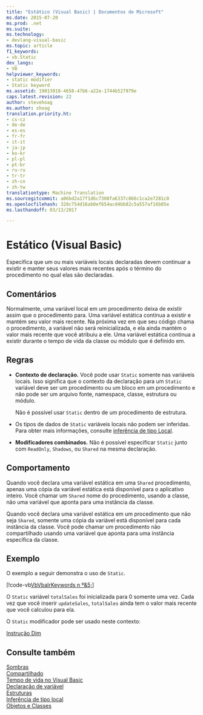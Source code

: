 ```yaml
---
title: "Estático (Visual Basic) | Documentos do Microsoft"
ms.date: 2015-07-20
ms.prod: .net
ms.suite: 
ms.technology:
- devlang-visual-basic
ms.topic: article
f1_keywords:
- vb.Static
dev_langs:
- VB
helpviewer_keywords:
- static modifier
- Static keyword
ms.assetid: 19013910-4658-47b6-a22e-1744b527979e
caps.latest.revision: 22
author: stevehoag
ms.author: shoag
translation.priority.ht:
- cs-cz
- de-de
- es-es
- fr-fr
- it-it
- ja-jp
- ko-kr
- pl-pl
- pt-br
- ru-ru
- tr-tr
- zh-cn
- zh-tw
translationtype: Machine Translation
ms.sourcegitcommit: a06bd2a17f1d6c7308fa6337c866c1ca2e7281c0
ms.openlocfilehash: 328c754d16ab0ef654acd4bb82c5a557af16b05e
ms.lasthandoff: 03/13/2017

---
```

# <a name="static-visual-basic"></a>Estático (Visual Basic)
Especifica que um ou mais variáveis locais declaradas devem continuar a existir e manter seus valores mais recentes após o término do procedimento no qual elas são declaradas.  
  
## <a name="remarks"></a>Comentários  
 Normalmente, uma variável local em um procedimento deixa de existir assim que o procedimento para. Uma variável estática continua a existir e mantém seu valor mais recente. Na próxima vez em que seu código chama o procedimento, a variável não será reinicializada, e ela ainda mantém o valor mais recente que você atribuiu a ele. Uma variável estática continua a existir durante o tempo de vida da classe ou módulo que é definido em.  
  
## <a name="rules"></a>Regras  
  
-   **Contexto de declaração.** Você pode usar `Static` somente nas variáveis locais. Isso significa que o contexto da declaração para um `Static` variável deve ser um procedimento ou um bloco em um procedimento e não pode ser um arquivo fonte, namespace, classe, estrutura ou módulo.  
  
     Não é possível usar `Static` dentro de um procedimento de estrutura.  
  
-   Os tipos de dados de `Static` variáveis locais não podem ser inferidas. Para obter mais informações, consulte [inferência de tipo Local](../../../visual-basic/programming-guide/language-features/variables/local-type-inference.md).  
  
-   **Modificadores combinados.** Não é possível especificar `Static` junto com `ReadOnly`, `Shadows`, ou `Shared` na mesma declaração.  
  
## <a name="behavior"></a>Comportamento  
 Quando você declara uma variável estática em uma `Shared` procedimento, apenas uma cópia da variável estática está disponível para o aplicativo inteiro. Você chamar um `Shared` nome do procedimento, usando a classe, não uma variável que aponta para uma instância da classe.  
  
 Quando você declara uma variável estática em um procedimento que não seja `Shared`, somente uma cópia da variável está disponível para cada instância da classe. Você pode chamar um procedimento não compartilhado usando uma variável que aponta para uma instância específica da classe.  
  
## <a name="example"></a>Exemplo  
 O exemplo a seguir demonstra o uso de `Static`.  
  
 [!code-vb[VbVbalrKeywords n º&5;](../../../visual-basic/language-reference/codesnippet/VisualBasic/static_1.vb)]  
  
 O `Static` variável `totalSales` foi inicializada para 0 somente uma vez. Cada vez que você inserir `updateSales`, `totalSales` ainda tem o valor mais recente que você calculou para ela.  
  
 O `Static` modificador pode ser usado neste contexto:  
  
 [Instrução Dim](../../../visual-basic/language-reference/statements/dim-statement.md)  
  
## <a name="see-also"></a>Consulte também  
 [Sombras](../../../visual-basic/language-reference/modifiers/shadows.md)   
 [Compartilhado](../../../visual-basic/language-reference/modifiers/shared.md)   
 [Tempo de vida no Visual Basic](../../../visual-basic/programming-guide/language-features/declared-elements/lifetime.md)   
 [Declaração de variável](../../../visual-basic/programming-guide/language-features/variables/variable-declaration.md)   
 [Estruturas](../../../visual-basic/programming-guide/language-features/data-types/structures.md)   
 [Inferência de tipo local](../../../visual-basic/programming-guide/language-features/variables/local-type-inference.md)   
 [Objetos e Classes](../../../visual-basic/programming-guide/language-features/objects-and-classes/index.md)
